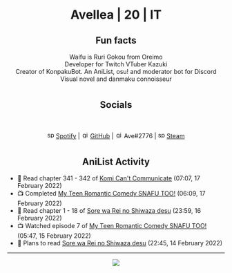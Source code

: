 <h1 align="center">
Avellea | 20 | IT
</h1>



<h2 align="center">
Fun facts
</h2>

<p align="center">
Waifu is Ruri Gokou from Oreimo<br>
Developer for Twitch VTuber Kazuki<br>
Creator of KonpakuBot. An AniList, osu! and moderator bot for Discord<br>
Visual novel and danmaku connoisseur
</p>

<h1>
<h2 align="center">Socials</h2>
<br>
<p align="center">
<img src="https://open.scdn.co/cdn/images/favicon.5cb2bd30.ico" alt="spotify logo" width="16"> <a href="https://open.spotify.com/user/2r8tkjt7qlh7uo7k06z43t63a">Spotify</a> | <img src="https://github.com/fluidicon.png" alt="github logo" width="16"> <a href="https://github.com/Avellea">GitHub</a> | <img src="https://i.imgur.com/ywxedYu.png" alt="github logo" width="16"> Ave#2776 | <img src="https://store.steampowered.com/favicon.ico" alt="spotify logo" width="16"> <a href="https://steamcommunity.com/id/Avellea/">Steam</a>
</p>
<h1>

<h2 align="center">AniList Activity</h2>

<!-- ANILIST_ACTIVITY:start -->

-   📖 Read chapter 341 - 342 of [Komi Can't Communicate](https://anilist.co/manga/97852) (07:07, 17 February 2022)
-   📺 Completed [My Teen Romantic Comedy SNAFU TOO!](https://anilist.co/anime/20698) (06:09, 17 February 2022)
-   📖 Read chapter 1 - 18 of [Sore wa Rei no Shiwaza desu](https://anilist.co/manga/117342) (23:59, 16 February 2022)
-   📺 Watched episode 7 of [My Teen Romantic Comedy SNAFU TOO!](https://anilist.co/anime/20698) (05:47, 15 February 2022)
-   📖 Plans to read [Sore wa Rei no Shiwaza desu](https://anilist.co/manga/117342) (22:45, 14 February 2022)

<!-- ANILIST_ACTIVITY:end -->


---



<p align="center">
<img src="https://i.pinimg.com/originals/5f/95/04/5f9504eb5a7d27ec7a6121b9e9aa48b3.gif">
<p>
